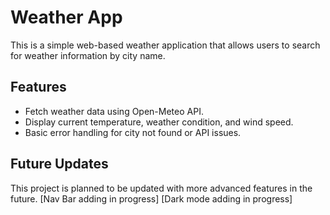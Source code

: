 # Weather App

This is a simple web-based weather application that allows users to search for weather information by city name.

## Features
- Fetch weather data using Open-Meteo API.
- Display current temperature, weather condition, and wind speed.
- Basic error handling for city not found or API issues.

## Future Updates
This project is planned to be updated with more advanced features in the future.
[Nav Bar adding in progress]
[Dark mode adding in progress]
